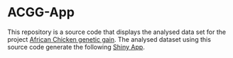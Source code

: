 # ACGG-App
This repository is a source code that displays the analysed data set for the project [African Chicken genetic gain](https://setegnworku.github.io/ACGG/).
The analysed dataset using this source code generate the following [Shiny App](https://setegn21worku.shinyapps.io/Setegn-ACGG-Dashboard/?fbclid=IwAR0FFiZaEaKlZyvLFbuwna7Xk0Jr2LeqNrC8-1VCEqcdmHDQNupL2p_90wU).
